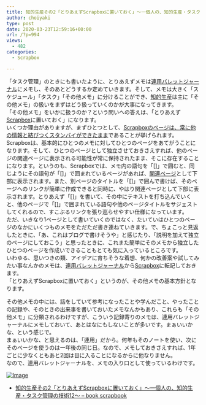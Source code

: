 ```yaml
---
title: 知的生産その2「とりあえずScrapboxに置いておく」〜一個人の、知的生産・タスク管理の技術12〜
author: choiyaki
type: post
date: 2020-03-23T12:59:16+00:00
url: /?p=994
views:
  - 482
categories:
  - Scrapbox

---
```

「タスク管理」のときにも書いたように、とりあえずメモは[連用バレットジャーナル][1]にメモし、そのあとどうするか定めていきます。そして、メモは大きく「スケジュール」「タスク」「その他メモ」に分けることができ、[知的生産][2]は主に「その他メモ」の扱いをまずはどう扱っていくのかが大事になってきます。  
「その他メモ」をいかに扱うのか？という問いへの答えは、「とりあえず[Scrapbox][3]に置いておく」になります。  
いくつか理由がありますが、まずひとつとして、[Scrapboxのページは、常に他の情報と結びつくスタンバイができたまま][4]であることが挙げられます。  
Scrapboxは、基本的にひとつのメモに対してひとつのページをあてがうことになります。そして、ひとつのページとして独立させておきさえすれば、他のページの関連ページに表示される可能性が常に保持されたまま、そこに存在することになります。というのも、Scrapboxでは、メモ内の語句を「[]」で囲むと、同じようにその語句が「[]」で囲まれているページがあれば、[関連ページ][5]として下部に表示されます。また、別ページのタイトルを「[]」で囲んで書けば、そのページへのリンクが簡単に作成できると同時に、やはり関連ページとして下部に表示されます。とりあえず「[]」を書いて、その中にテキストを打ち込んでいくと、他のページで「[]」で囲まれている語句や他のページタイトルをサジェストしてくれるので、すこぶるリンクを張り巡らせやすい仕様になっています。  
ただ、いきなり1ページとして書いていくのではなく、たいていはひとつのページのなかにいくつものメモをただただ書き連ねていきます。で、ちょこっと見返したときに、「あ、これはブログで書けそうや」と感じたり、「説明を加えて独立のページにしておこう」と思ったときに、これまた簡単にそのメモから独立したひとつのページを作成いできることもとても気に入っているところです。  
いわゆる、思いつきの類、アイデアに育ちそうな着想、何かの改善案や試してみたい事なんかのメモは、[連用バレットジャーナル][1]から[Scrapbox][3]に転記しておきます。  
「とりあえずScrapboxに置いておく」というのが、その他メモの基本方針となります。

その他メモの中には、話をしていて参考になったことや学んだこと、やったことの記録や、そのときの出来事を書いておいたメモなんかもあり、これらも「その他メモ」に分類されるわけですが、こういう記録寄りのメモは、連用バレットジャーナルにメモしておいて、あとはなにもしないことが多いです。まぁいいかな、という感じで。  
まぁいいかな、と思えるのは、「連用」だから。何年もそのノートを使い、次にそのページを使うのは一年後の同じ日。なので、メモしておきさえすれば、1年ごとに少なくともあと2回は目に入ることになるからに他なりません。  
なので、連用バレットジャーナルを、メモの入り口として使っているわけです。

[![Image][6]][7]

  * [知的生産その2「とりあえずScrapboxに置いておく」〜一個人の、知的生産・タスク管理の技術12〜 &#8211; book scrapbook][8]

 [1]: https://scrapbox.io/choiyaki-hondana/%E9%80%A3%E7%94%A8%E3%83%90%E3%83%AC%E3%83%83%E3%83%88%E3%82%B8%E3%83%A3%E3%83%BC%E3%83%8A%E3%83%AB
 [2]: https://scrapbox.io/choiyaki-hondana/%E7%9F%A5%E7%9A%84%E7%94%9F%E7%94%A3
 [3]: https://scrapbox.io/choiyaki-hondana/Scrapbox
 [4]: https://scrapbox.io/choiyaki-hondana/Scrapbox%E3%81%AE%E3%83%9A%E3%83%BC%E3%82%B8%E3%81%AF%E3%80%81%E5%B8%B8%E3%81%AB%E4%BB%96%E3%81%AE%E6%83%85%E5%A0%B1%E3%81%A8%E7%B5%90%E3%81%B3%E3%81%A4%E3%81%8F%E3%82%B9%E3%82%BF%E3%83%B3%E3%83%90%E3%82%A4%E3%81%8C%E3%81%A7%E3%81%8D%E3%81%9F%E3%81%BE%E3%81%BE
 [5]: https://scrapbox.io/choiyaki-hondana/%E9%96%A2%E9%80%A3%E3%83%9A%E3%83%BC%E3%82%B8
 [6]: https://gyazo.com/2f405899d32439d07f35456dce985b59/thumb/1000
 [7]: https://gyazo.com/2f405899d32439d07f35456dce985b59
 [8]: https://scrapbox.io/choiyaki-hondana/%E7%9F%A5%E7%9A%84%E7%94%9F%E7%94%A3%E3%81%9D%E3%81%AE2%E3%80%8C%E3%81%A8%E3%82%8A%E3%81%82%E3%81%88%E3%81%9AScrapbox%E3%81%AB%E7%BD%AE%E3%81%84%E3%81%A6%E3%81%8A%E3%81%8F%E3%80%8D%E3%80%9C%E4%B8%80%E5%80%8B%E4%BA%BA%E3%81%AE%E3%80%81%E7%9F%A5%E7%9A%84%E7%94%9F%E7%94%A3%E3%83%BB%E3%82%BF%E3%82%B9%E3%82%AF%E7%AE%A1%E7%90%86%E3%81%AE%E6%8A%80%E8%A1%9312%E3%80%9C